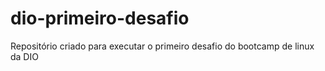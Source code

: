 # dio-primeiro-desafio
Repositório criado para executar o primeiro desafio do bootcamp de linux da DIO
